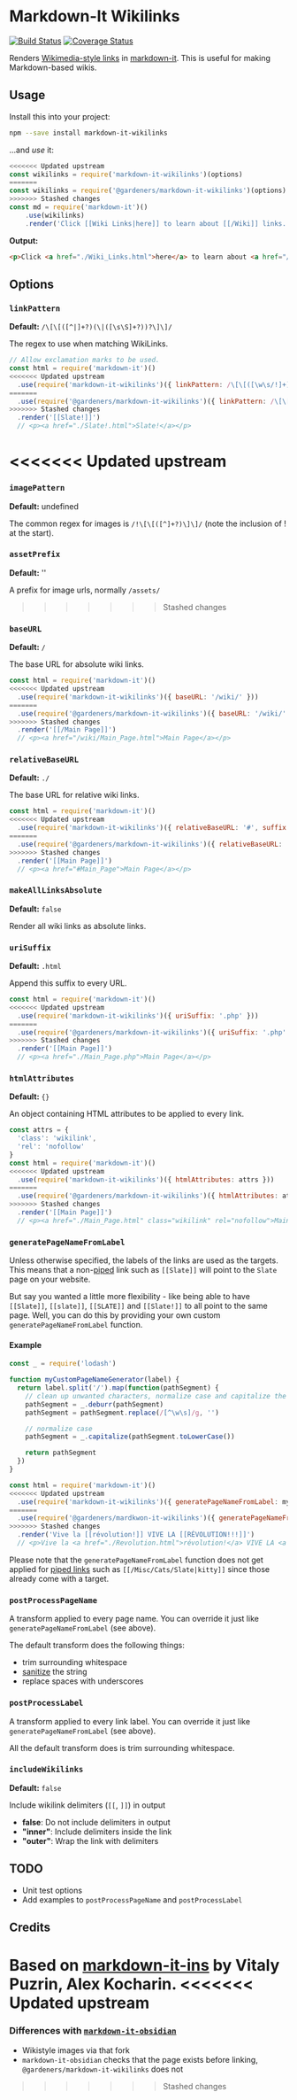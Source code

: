 # Markdown-It Wikilinks

[![Build Status](https://travis-ci.org/jsepia/markdown-it-wikilinks.svg?branch=master)](https://travis-ci.org/jsepia/markdown-it-wikilinks) [![Coverage Status](https://coveralls.io/repos/github/jsepia/markdown-it-wikilinks/badge.svg?branch=master)](https://coveralls.io/github/jsepia/markdown-it-wikilinks?branch=master)

Renders [Wikimedia-style links](https://www.mediawiki.org/wiki/Help:Links#Internal_links) in [markdown-it](https://github.com/markdown-it/markdown-it). This is useful for making Markdown-based wikis.

## Usage

Install this into your project:

```bash
npm --save install markdown-it-wikilinks
```

...and *use* it:

```js
<<<<<<< Updated upstream
const wikilinks = require('markdown-it-wikilinks')(options)
=======
const wikilinks = require('@gardeners/markdown-it-wikilinks')(options)
>>>>>>> Stashed changes
const md = require('markdown-it')()
    .use(wikilinks)
    .render('Click [[Wiki Links|here]] to learn about [[/Wiki]] links.')
```

**Output:**

```html
<p>Click <a href="./Wiki_Links.html">here</a> to learn about <a href="/Wiki.html">Wiki</a> links.</p>
```

## Options

### `linkPattern`

**Default:** `/\[\[([^|]+?)(\|([\s\S]+?))?\]\]/`

The regex to use when matching WikiLinks.

```js
// Allow exclamation marks to be used.
const html = require('markdown-it')()
<<<<<<< Updated upstream
  .use(require('markdown-it-wikilinks')({ linkPattern: /\[\[([\w\s/!]+)(\|([\w\s/!]+))?\]\]/ }))
=======
  .use(require('@gardeners/markdown-it-wikilinks')({ linkPattern: /\[\[([\w\s/!]+)(\|([\w\s/!]+))?\]\]/ }))
>>>>>>> Stashed changes
  .render('[[Slate!]]')
  // <p><a href="./Slate!.html">Slate!</a></p>
```

<<<<<<< Updated upstream
=======
### `imagePattern`

**Default:** undefined

The common regex for images is `/!\[\[([^]+?)\]\]/` (note the inclusion of ! at the start).

### `assetPrefix`

**Default:** ''

A prefix for image urls, normally `/assets/`


>>>>>>> Stashed changes
### `baseURL`

**Default:** `/`

The base URL for absolute wiki links.

```js
const html = require('markdown-it')()
<<<<<<< Updated upstream
  .use(require('markdown-it-wikilinks')({ baseURL: '/wiki/' }))
=======
  .use(require('@gardeners/markdown-it-wikilinks')({ baseURL: '/wiki/' }))
>>>>>>> Stashed changes
  .render('[[/Main Page]]')
  // <p><a href="/wiki/Main_Page.html">Main Page</a></p>
```

### `relativeBaseURL`

**Default:** `./`

The base URL for relative wiki links.

```js
const html = require('markdown-it')()
<<<<<<< Updated upstream
  .use(require('markdown-it-wikilinks')({ relativeBaseURL: '#', suffix: '' }))
=======
  .use(require('@gardeners/markdown-it-wikilinks')({ relativeBaseURL: '#', suffix: '' }))
>>>>>>> Stashed changes
  .render('[[Main Page]]')
  // <p><a href="#Main_Page">Main Page</a></p>
```

### `makeAllLinksAbsolute`

**Default:** `false`

Render all wiki links as absolute links.

### `uriSuffix`

**Default:** `.html`

Append this suffix to every URL.

```js
const html = require('markdown-it')()
<<<<<<< Updated upstream
  .use(require('markdown-it-wikilinks')({ uriSuffix: '.php' }))
=======
  .use(require('@gardeners/markdown-it-wikilinks')({ uriSuffix: '.php' }))
>>>>>>> Stashed changes
  .render('[[Main Page]]')
  // <p><a href="./Main_Page.php">Main Page</a></p>
```

### `htmlAttributes`

**Default:** `{}`

An object containing HTML attributes to be applied to every link.

```js
const attrs = {
  'class': 'wikilink',
  'rel': 'nofollow'
}
const html = require('markdown-it')()
<<<<<<< Updated upstream
  .use(require('markdown-it-wikilinks')({ htmlAttributes: attrs }))
=======
  .use(require('@gardeners/markdown-it-wikilinks')({ htmlAttributes: attrs }))
>>>>>>> Stashed changes
  .render('[[Main Page]]')
  // <p><a href="./Main_Page.html" class="wikilink" rel="nofollow">Main Page</a></p>
```

### `generatePageNameFromLabel`

Unless otherwise specified, the labels of the links are used as the targets. This means that a non-[piped](https://meta.wikimedia.org/wiki/Help:Piped_link) link such as `[[Slate]]` will point to the `Slate` page on your website.

But say you wanted a little more flexibility - like being able to have `[[Slate]]`, `[[slate]]`, `[[SLATE]]` and `[[Slate!]]` to all point to the same page. Well, you can do this by providing your own custom `generatePageNameFromLabel` function.

#### Example

```js
const _ = require('lodash')

function myCustomPageNameGenerator(label) {
  return label.split('/').map(function(pathSegment) {
    // clean up unwanted characters, normalize case and capitalize the first letter
    pathSegment = _.deburr(pathSegment)
    pathSegment = pathSegment.replace(/[^\w\s]/g, '')

    // normalize case
    pathSegment = _.capitalize(pathSegment.toLowerCase())

    return pathSegment
  })
}

const html = require('markdown-it')()
<<<<<<< Updated upstream
  .use(require('markdown-it-wikilinks')({ generatePageNameFromLabel: myCustomPageNameGenerator }))
=======
  .use(require('@gardeners/mardkwon-it-wikilinks')({ generatePageNameFromLabel: myCustomPageNameGenerator }))
>>>>>>> Stashed changes
  .render('Vive la [[révolution!]] VIVE LA [[RÉVOLUTION!!!]]')
  // <p>Vive la <a href="./Revolution.html">révolution!</a> VIVE LA <a href="./Revolution.html">RÉVOLUTION!!!</a></p>
```

Please note that the `generatePageNameFromLabel` function does not get applied for [piped links](https://meta.wikimedia.org/wiki/Help:Piped_link) such as `[[/Misc/Cats/Slate|kitty]]` since those already come with a target.

### `postProcessPageName`

A transform applied to every page name. You can override it just like `generatePageNameFromLabel` (see above).

The default transform does the following things:

- trim surrounding whitespace
- [sanitize](https://github.com/parshap/node-sanitize-filename) the string
- replace spaces with underscores

### `postProcessLabel`

A transform applied to every link label. You can override it just like `generatePageNameFromLabel` (see above).

All the default transform does is trim surrounding whitespace.

### `includeWikilinks`

**Default:** `false`

Include wikilink delimiters (`[[`, `]]`) in output

- **false**: Do not include delimiters in output
- **"inner"**: Include delimiters inside the link
- **"outer"**: Wrap the link with delimiters

## TODO

- Unit test options
- Add examples to `postProcessPageName` and `postProcessLabel`

## Credits

Based on [markdown-it-ins](https://github.com/markdown-it/markdown-it-ins) by Vitaly Puzrin, Alex Kocharin.
<<<<<<< Updated upstream
=======

### Differences with [`markdown-it-obsidian`](https://www.npmjs.com/package/markdown-it-obsidian)

- Wikistyle images via that fork
- `markdown-it-obsidian` checks that the page exists before linking, `@gardeners/markdown-it-wikilinks` does not
>>>>>>> Stashed changes
